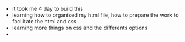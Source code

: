 - it took me 4 day to build this
- learning how to organised my html file, how to prepare the work to facilitate the html and css
- learning more things on css and the differents options
- 
